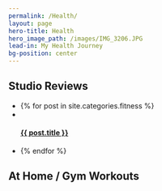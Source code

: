 ```yaml
---
permalink: /Health/
layout: page
hero-title: Health
hero_image_path: /images/IMG_3206.JPG
lead-in: My Health Journey
bg-position: center
---
```


<div class="container default"><h2 class="editable trafalgar text-center editable">Studio Reviews</h2><div blog-gallery="many"><ul><li>{% for post in site.categories.fitness %}</li><li class="fitness invert"><div class="preview" style="background-position: center {{ post.image-position }}; background-image: url('{{ post.main_image_path }}')">&nbsp;</div><h4 class="pica"><a class="hvr-grow" href="{{ post.url }}">{{ post.title }}</a></h4></li><li>{% endfor %}</li></ul><div class="container default"><h2 class="editable trafalgar text-center editable">At Home / Gym Workouts</h2><div blog-gallery="many">&nbsp;</div></div></div></div>